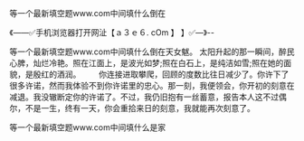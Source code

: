 等一个最新填空题www.com中间填什么倒在

《——✅手机浏览器打开网沚【ａ３ｅ６. cOm 】 】✅—》--

等一个最新填空题www.com中间填什么倒在天女魃。
太阳升起的那一瞬间，醉民心脾，灿烂冷艳。照在江面上，是波光如梦;照在白石上，是纯洁如雪;照在她的面貌，是殷红的酒润。
　　你连接进取攀爬，回顾的度数比往日减少了。你许下了很多许诺，然而我体验不到你许诺里的忠心。那一刻，我便领会，你开初的刻意在减退。我没辙断定你的许诺了。不过，我仍旧抱有一丝蓄意，报告本人这不过偶尔，不是一生，终有一天，你会重拾来日的刻意，我就能再次刻意了。





等一个最新填空题www.com中间填什么是家
